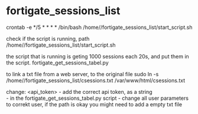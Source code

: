# fortigate_sessions_list



crontab -e
*/5 * * * * /bin/bash /home/<user>/fortigate_sessions_list/start_script.sh

check if the script is running, path
/home/<user>/fortigate_sessions_list/start_script.sh

the script that is running is geting 1000 sessions each 20s, and put them in the script.
fortigate_get_sessions_tabel.py

to link a txt file from a web server, to the original file
sudo ln -s /home/<user>/fortigate_sessions_list/csessions.txt /var/www/html/csessions.txt

change:
<api_token> - add the correct api token, as a string<br >
<ip address:port> - in the fortigate_get_sessions_tabel.py script
<user> - change all user parameters to correkt user, if the path is okay
you might need to add a empty txt file
